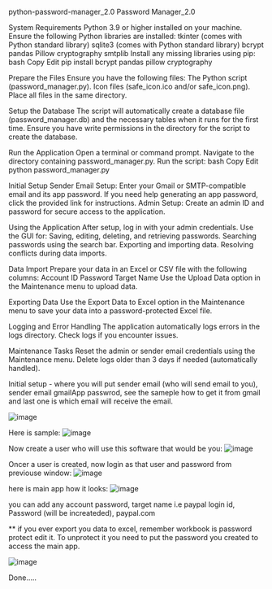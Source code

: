 python-password-manager_2.0
Password Manager_2.0

System Requirements Python 3.9 or higher installed on your machine. Ensure the following Python libraries are installed: tkinter (comes with Python standard library) sqlite3 (comes with Python standard library) bcrypt pandas Pillow cryptography smtplib Install any missing libraries using pip: bash Copy Edit pip install bcrypt pandas pillow cryptography

Prepare the Files Ensure you have the following files: The Python script (password_manager.py). Icon files (safe_icon.ico and/or safe_icon.png). Place all files in the same directory.

Setup the Database The script will automatically create a database file (password_manager.db) and the necessary tables when it runs for the first time. Ensure you have write permissions in the directory for the script to create the database.

Run the Application Open a terminal or command prompt. Navigate to the directory containing password_manager.py. Run the script: bash Copy Edit python password_manager.py

Initial Setup Sender Email Setup: Enter your Gmail or SMTP-compatible email and its app password. If you need help generating an app password, click the provided link for instructions. Admin Setup: Create an admin ID and password for secure access to the application.

Using the Application After setup, log in with your admin credentials. Use the GUI for: Saving, editing, deleting, and retrieving passwords. Searching passwords using the search bar. Exporting and importing data. Resolving conflicts during data imports.

Data Import Prepare your data in an Excel or CSV file with the following columns: Account ID Password Target Name Use the Upload Data option in the Maintenance menu to upload data.

Exporting Data Use the Export Data to Excel option in the Maintenance menu to save your data into a password-protected Excel file.

Logging and Error Handling The application automatically logs errors in the logs directory. Check logs if you encounter issues.

Maintenance Tasks Reset the admin or sender email credentials using the Maintenance menu. Delete logs older than 3 days if needed (automatically handled).


Initial setup - where you will put sender email (who will send email to you), sender email gmailApp passwrod, see the sameple how to get it from gmail and last one is which email will receive the email.

![image](https://github.com/user-attachments/assets/31d56a1f-eb89-410b-a50d-edb225bf5aa8)

Here is sample:
![image](https://github.com/user-attachments/assets/1a0bdda4-31df-49ff-b1e4-da9ecf796b7a)


Now create a user who will use this software that would be you:
![image](https://github.com/user-attachments/assets/5a08db52-08e6-4922-829e-5f2807ab40c1)

Oncer a user is created, now login as that user and password from previouse window:
![image](https://github.com/user-attachments/assets/76342c5e-42da-4d22-b872-26d8ab08acef)

here is main app how it looks:
![image](https://github.com/user-attachments/assets/a573a73c-80ab-431a-8056-74d250ab0ca2)

you can add any account password, target name
i.e paypal login id, Password (will be increateded), paypal.com


** if you ever export you data to excel, remember workbook is password protect edit it. To unprotect it you need to put the password you created to access the main app.


![image](https://github.com/user-attachments/assets/7fc83305-a8a6-481d-817f-9ac99ff0b105)

Done.....



















